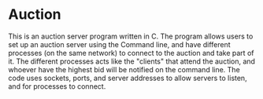# Auction
This is an auction server program written in C. The program allows users to set up an auction server using the Command line, and have different processes (on the same network) to connect to the auction and take part of it. The different processes acts like the "clients" that attend the auction, and whoever have the highest bid will be notified on the command line. The code uses sockets, ports, and server addresses to allow servers to listen, and for processes to connect. 
